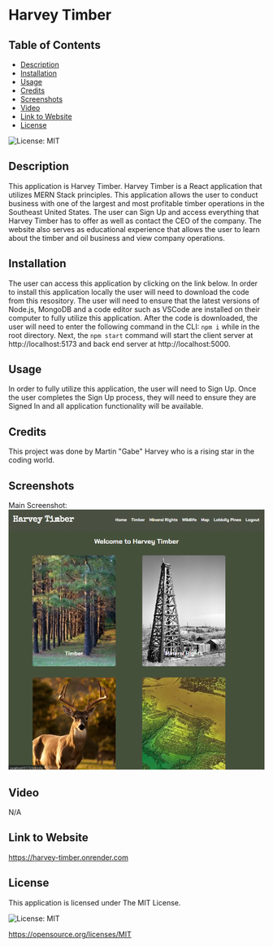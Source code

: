 # Harvey Timber

## Table of Contents

* [Description](#description)
* [Installation](#installation)
* [Usage](#usage)
* [Credits](#credits)
* [Screenshots](#screenshots)
* [Video](#video)
* [Link to Website](#link-to-website)
* [License](#license)

![License: MIT](https://img.shields.io/badge/License-MIT-yellow.svg)

## Description

This application is Harvey Timber. Harvey Timber is a React application that utilizes MERN Stack principles. This application allows the user to conduct business with one of the largest and most profitable timber operations in the Southeast United States. The user can Sign Up and access everything that Harvey Timber has to offer as well as contact the CEO of the company. The website also serves as educational experience that allows the user to learn about the timber and oil business and view company operations.

## Installation

The user can access this application by clicking on the link below. In order to install this application locally the user will need to download the code from this resository. The user will need to ensure that the latest versions of Node.js, MongoDB and a code editor such as VSCode are installed on their computer to fully utilize this application. After the code is downloaded, the user will need to enter the following command in the CLI: `npm i` while in the root directory. Next, the `npm start` command will start the client server at http://localhost:5173 and back end server at http://localhost:5000.

## Usage

In order to fully utilize this application, the user will need to Sign Up. Once the user completes the Sign Up process, they will need to ensure they are Signed In and all application functionality will be available. 

## Credits

This project was done by Martin "Gabe" Harvey who is a rising star in the coding world.

## Screenshots

Main Screenshot:
![Alt Text](./client/src/assets/main-screen.png)

## Video

N/A

## Link to Website

https://harvey-timber.onrender.com

## License

This application is licensed under The MIT License.

![License: MIT](https://img.shields.io/badge/License-MIT-yellow.svg)

https://opensource.org/licenses/MIT
